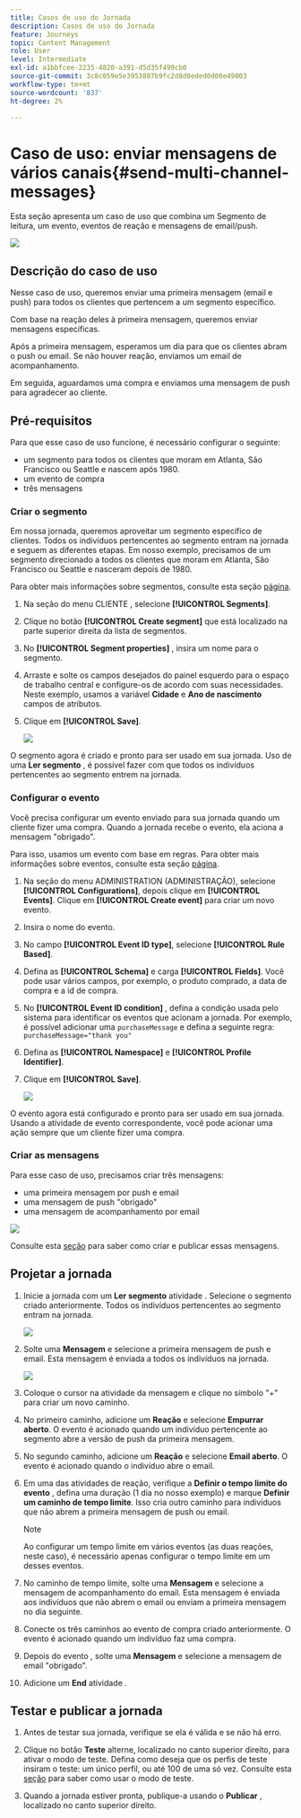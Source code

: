 ```yaml
---
title: Casos de uso do Jornada
description: Casos de uso do Jornada
feature: Journeys
topic: Content Management
role: User
level: Intermediate
exl-id: a1bbfcee-2235-4820-a391-d5d35f499cb0
source-git-commit: 3c8c059e5e3953807b9fc2d8d0eded0d00e49003
workflow-type: tm+mt
source-wordcount: '837'
ht-degree: 2%

---
```


# Caso de uso: enviar mensagens de vários canais{#send-multi-channel-messages}

Esta seção apresenta um caso de uso que combina um Segmento de leitura, um evento, eventos de reação e mensagens de email/push.

![](../assets/jo-uc1.png)

## Descrição do caso de uso

Nesse caso de uso, queremos enviar uma primeira mensagem (email e push) para todos os clientes que pertencem a um segmento específico.

Com base na reação deles à primeira mensagem, queremos enviar mensagens específicas.

Após a primeira mensagem, esperamos um dia para que os clientes abram o push ou email. Se não houver reação, enviamos um email de acompanhamento.

Em seguida, aguardamos uma compra e enviamos uma mensagem de push para agradecer ao cliente.

## Pré-requisitos

Para que esse caso de uso funcione, é necessário configurar o seguinte:

* um segmento para todos os clientes que moram em Atlanta, São Francisco ou Seattle e nascem após 1980.
* um evento de compra
* três mensagens

### Criar o segmento

Em nossa jornada, queremos aproveitar um segmento específico de clientes. Todos os indivíduos pertencentes ao segmento entram na jornada e seguem as diferentes etapas. Em nosso exemplo, precisamos de um segmento direcionado a todos os clientes que moram em Atlanta, São Francisco ou Seattle e nasceram depois de 1980.

Para obter mais informações sobre segmentos, consulte esta seção [página](../segment/about-segments.md).

1. Na seção do menu CLIENTE , selecione **[!UICONTROL Segments]**.

1. Clique no botão **[!UICONTROL Create segment]** que está localizado na parte superior direita da lista de segmentos.

1. No **[!UICONTROL Segment properties]** , insira um nome para o segmento.

1. Arraste e solte os campos desejados do painel esquerdo para o espaço de trabalho central e configure-os de acordo com suas necessidades. Neste exemplo, usamos a variável **Cidade** e **Ano de nascimento** campos de atributos.

1. Clique em **[!UICONTROL Save]**.

   ![](../assets/add-attributes.png)

O segmento agora é criado e pronto para ser usado em sua jornada. Uso de uma **Ler segmento** , é possível fazer com que todos os indivíduos pertencentes ao segmento entrem na jornada.

### Configurar o evento

Você precisa configurar um evento enviado para sua jornada quando um cliente fizer uma compra. Quando a jornada recebe o evento, ela aciona a mensagem &quot;obrigado&quot;.

Para isso, usamos um evento com base em regras. Para obter mais informações sobre eventos, consulte esta seção [página](../event/about-events.md).

1. Na seção do menu ADMINISTRATION (ADMINISTRAÇÃO), selecione **[!UICONTROL Configurations]**, depois clique em **[!UICONTROL Events]**. Clique em **[!UICONTROL Create event]** para criar um novo evento.

1. Insira o nome do evento.

1. No campo **[!UICONTROL Event ID type]**, selecione **[!UICONTROL Rule Based]**.

1. Defina as **[!UICONTROL Schema]** e carga **[!UICONTROL Fields]**. Você pode usar vários campos, por exemplo, o produto comprado, a data de compra e a id de compra.

1. No **[!UICONTROL Event ID condition]** , defina a condição usada pelo sistema para identificar os eventos que acionam a jornada. Por exemplo, é possível adicionar uma `purchaseMessage` e defina a seguinte regra: `purchaseMessage="thank you"`

1. Defina as **[!UICONTROL Namespace]** e **[!UICONTROL Profile Identifier]**.

1. Clique em **[!UICONTROL Save]**.

   ![](../assets/jo-uc2.png)

O evento agora está configurado e pronto para ser usado em sua jornada. Usando a atividade de evento correspondente, você pode acionar uma ação sempre que um cliente fizer uma compra.

### Criar as mensagens

Para esse caso de uso, precisamos criar três mensagens:

* uma primeira mensagem por push e email
* uma mensagem de push &quot;obrigado&quot;
* uma mensagem de acompanhamento por email

![](../assets/jo-uc3.png)

Consulte esta [seção](../segment/about-segments.md) para saber como criar e publicar essas mensagens.

## Projetar a jornada

1. Inicie a jornada com um **Ler segmento** atividade . Selecione o segmento criado anteriormente. Todos os indivíduos pertencentes ao segmento entram na jornada.

   ![](../assets/jo-uc4.png)

1. Solte uma **Mensagem** e selecione a primeira mensagem de push e email. Esta mensagem é enviada a todos os indivíduos na jornada.

   ![](../assets/jo-uc5.png)

1. Coloque o cursor na atividade da mensagem e clique no símbolo &quot;+&quot; para criar um novo caminho.

1. No primeiro caminho, adicione um **Reação** e selecione **Empurrar aberto**. O evento é acionado quando um indivíduo pertencente ao segmento abre a versão de push da primeira mensagem.

1. No segundo caminho, adicione um **Reação** e selecione **Email aberto**. O evento é acionado quando o indivíduo abre o email.

1. Em uma das atividades de reação, verifique a **Definir o tempo limite do evento** , defina uma duração (1 dia no nosso exemplo) e marque **Definir um caminho de tempo limite**. Isso cria outro caminho para indivíduos que não abrem a primeira mensagem de push ou email.

   >[!NOTE]
   >
   >Ao configurar um tempo limite em vários eventos (as duas reações, neste caso), é necessário apenas configurar o tempo limite em um desses eventos.

1. No caminho de tempo limite, solte uma **Mensagem** e selecione a mensagem de acompanhamento do email. Esta mensagem é enviada aos indivíduos que não abrem o email ou enviam a primeira mensagem no dia seguinte.

1. Conecte os três caminhos ao evento de compra criado anteriormente. O evento é acionado quando um indivíduo faz uma compra.

1. Depois do evento , solte uma **Mensagem** e selecione a mensagem de email &quot;obrigado&quot;.

1. Adicione um **End** atividade .

## Testar e publicar a jornada

1. Antes de testar sua jornada, verifique se ela é válida e se não há erro.

1. Clique no botão **Teste** alterne, localizado no canto superior direito, para ativar o modo de teste. Defina como deseja que os perfis de teste insiram o teste: um único perfil, ou até 100 de uma só vez. Consulte esta [seção](testing-the-journey.md) para saber como usar o modo de teste.

1. Quando a jornada estiver pronta, publique-a usando o **Publicar** , localizado no canto superior direito.
